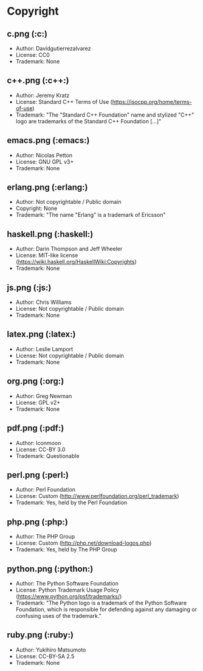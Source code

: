 # Copyright

## c.png (:c:)

* Author: Davidgutierrezalvarez
* License: CC0
* Trademark: None

## c++.png (:c++:)

* Author: Jeremy Kratz
* License: Standard C++ Terms of Use (https://isocpp.org/home/terms-of-use)
* Trademark: "The "Standard C++ Foundation" name and stylized "C++" logo are trademarks of the Standard C++ Foundation [...]"

## emacs.png (:emacs:)

* Author: Nicolas Petton
* License: GNU GPL v3+
* Trademark: None

## erlang.png (:erlang:)

* Author: Not copyrightable / Public domain
* Copyright: None
* Trademark: "The name "Erlang" is a trademark of Ericsson"

## haskell.png (:haskell:)

* Author: Darin Thompson and Jeff Wheeler
* License: MIT-like license (https://wiki.haskell.org/HaskellWiki:Copyrights)
* Trademark: None

## js.png (:js:)
* Author: Chris Williams
* License: Not copyrightable / Public domain
* Trademark: None

## latex.png (:latex:)
* Author: Leslie Lamport
* License: Not copyrightable / Public domain
* Trademark: None

## org.png (:org:)

* Author: Greg Newman
* License: GPL v2+
* Trademark: None

## pdf.png (:pdf:)

* Author: Iconmoon
* License: CC-BY 3.0
* Trademark: Questionable

## perl.png (:perl:)

* Author: Perl Foundation
* License: Custom (http://www.perlfoundation.org/perl_trademark)
* Trademark: Yes, held by the Perl Foundation

## php.png (:php:)

* Author: The PHP Group
* License: Custom (http://php.net/download-logos.php)
* Trademark: Yes, held by The PHP Group

## python.png (:python:)

* Author: The Python Software Foundation
* License: Python Trademark Usage Policy (https://www.python.org/psf/trademarks/)
* Trademark: "The Python logo is a trademark of the Python Software Foundation, which is responsible for defending against any damaging or confusing uses of the trademark."

## ruby.png (:ruby:)

* Author: Yukihiro Matsumoto
* License: CC-BY-SA 2.5
* Trademark: None
